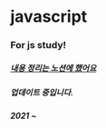 # javascript
### For js study!
##### [내용 정리는 노션에 했어요](https://pear-capricorn-258.notion.site/JavaScript-e5ff345e149d4e7db577a88b891fc391)
##### 업데이트 중입니다.
##### 2021 ~
